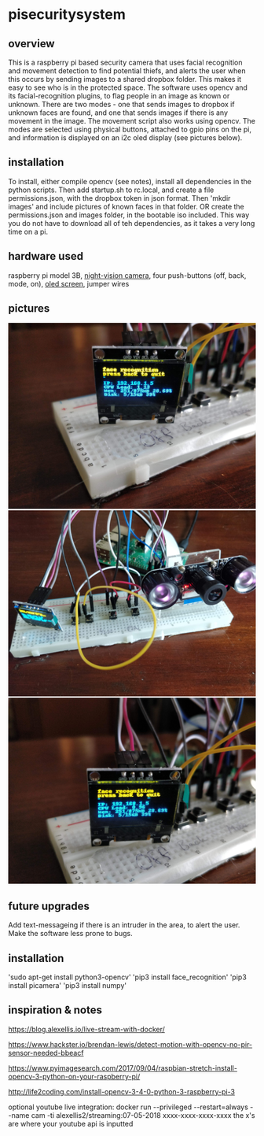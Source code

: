 # pisecuritysystem
## overview
This is a raspberry pi based security camera that uses facial recognition and movement detection to find potential thiefs, and alerts the user when this occurs by sending images to a shared dropbox folder. This makes it easy to see who is in the protected space. The software uses opencv and its facial-recognition plugins, to flag people in an image as known or unknown. There are two modes - one that sends images to dropbox if unknown faces are found, and one that sends images if there is any movement in the image. The movement script also works using opencv. The modes are selected using physical buttons, attached to gpio pins on the pi, and information is displayed on an i2c oled display (see pictures below).

## installation
To install, either compile opencv (see notes), install all dependencies in the python scripts. Then add startup.sh to rc.local, and create a file permissions.json, with the dropbox token in json format. Then 'mkdir images' and include pictures of known faces in that folder. OR create the permissions.json and images folder, in the bootable iso included. This way you do not have to download all of teh dependencies, as it takes a very long time on a pi.

## hardware used
raspberry pi model 3B, [night-vision camera](https://www.aliexpress.com/item/Raspberry-Pi-Camera-RPI-Focal-Adjustable-Night-Version-Camera-Acrylic-Holder-IR-Light-FFC-Cable-for/32796213162.html), four push-buttons (off, back, mode, on), [oled screen](https://www.aliexpress.com/item/0-96-inch-IIC-Serial-Yellow-Blue-OLED-Display-Module-128X64-I2C-SSD1306-12864-LCD-Screen/32828449458.html), jumper wires

## pictures
![Alt text](assets/image_1.jpg?raw=true "Title")
![Alt text](assets/image_2.jpg?raw=true "Title")
![Alt text](assets/image_3.jpg?raw=true "Title")

## future upgrades
Add text-messageing if there is an intruder in the area, to alert the user. Make the software less prone to bugs.

## installation
'sudo apt-get install python3-opencv'
'pip3 install face_recognition'
'pip3 install picamera'
'pip3 install numpy'


## inspiration & notes
https://blog.alexellis.io/live-stream-with-docker/

https://www.hackster.io/brendan-lewis/detect-motion-with-opencv-no-pir-sensor-needed-bbeacf

https://www.pyimagesearch.com/2017/09/04/raspbian-stretch-install-opencv-3-python-on-your-raspberry-pi/

http://life2coding.com/install-opencv-3-4-0-python-3-raspberry-pi-3

optional youtube live integration:
docker run --privileged --restart=always --name cam -ti alexellis2/streaming:07-05-2018 xxxx-xxxx-xxxx-xxxx
the x's are where your youtube api is inputted

